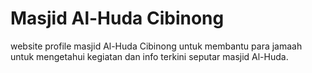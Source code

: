 # Masjid Al-Huda Cibinong
website profile masjid Al-Huda Cibinong untuk membantu para jamaah untuk mengetahui kegiatan dan info terkini seputar masjid Al-Huda.

